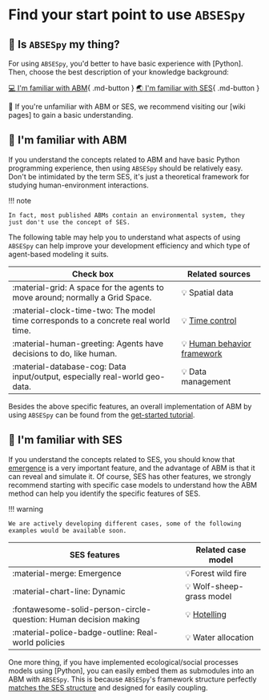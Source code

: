 # Find your start point to use `ABSESpy`

## :thinking: Is `ABSESpy` my thing?

For using `ABSESpy`, you'd better to have basic experience with [Python]. Then, choose the best description of your knowledge background:

[:computer: I'm familiar with ABM](#checkered_flag-im-familiar-with-abm){ .md-button }
[:earth_asia: I'm familiar with SES](#checkered_flag-im-familiar-with-ses){ .md-button }

:hatching_chick: If you're unfamiliar with ABM or SES, we recommend visiting our [wiki pages] to gain a basic understanding.

## :checkered_flag: I'm familiar with ABM

<!-- 如果你了解ABM相关的概念，并有基本的Python编程经验，那么使用`ABSESpy`应该比较容易。
请不要被SES的概念吓到，这只是一个研究人类与环境交互的理论框架。
你只需要明白，使用`ABSESpy`会在哪些方面帮助你提升开发效率，它适用于哪一类多主体建模。

事实上，大多数发表的多主体模型都含有环境要素，只是它们没有用SES的概念。 -->

If you understand the concepts related to ABM and have basic Python programming experience, then using `ABSESpy` should be relatively easy.
Don't be intimidated by the term SES, it's just a theoretical framework for studying human-environment interactions.

!!! note

    In fact, most published ABMs contain an environmental system, they just don't use the concept of SES.

The following table may help you to understand what aspects of using `ABSESpy` can help improve your development efficiency and which type of agent-based modeling it suits.

| Check box      | Related sources                          |
| ----------- | ------------------------------------ |
| :material-grid: A space for the agents to move around; normally a Grid Space.       | :bulb: Spatial data |
| :material-clock-time-two: The model time corresponds to a concrete real world time. | :bulb: [Time control] |
| :material-human-greeting: Agents have decisions to do, like human. | :bulb: [Human behavior framework] |
| :material-database-cog: Data input/output, especially real-world geo-data. | :bulb: Data management |

Besides the above specific features, an overall implementation of ABM by using `ABSESpy` can be found from the [get-started tutorial].

## :checkered_flag: I'm familiar with SES

<!-- 如果你了解SES相关的概念，你应该知道[非线性的突变]是非常重要的特征，ABM的优点就是能够揭示并模拟它们。当然 SES 还有其他特征，我们强烈建议从具体的案例模型开始，了解ABM这个方法如何帮助你识别SES的具体特征。 -->
If you understand the concepts related to SES, you should know that [emergence] is a very important feature, and the advantage of ABM is that it can reveal and simulate it.
Of course, SES has other features, we strongly recommend starting with specific case models to understand how the ABM method can help you identify the specific features of SES.

!!! warning

    We are actively developing different cases, some of the following examples would be available soon.

| SES features      | Related case model                          |
| ----------- | ------------------------------------ |
| :material-merge: Emergence       | :bulb:Forest wild fire  |
| :material-chart-line: Dynamic       | :bulb: Wolf-sheep-grass model |
| :fontawesome-solid-person-circle-question: Human decision making    | :bulb: [Hotelling] |
| :material-police-badge-outline: Real-world policies    | :bulb: Water allocation |

<!-- 还有一件事，如果你有使用Python实现过地表过程/人类社会过程模型，你可以轻松地将它们作为子模块嵌入到`ABSESpy`中使用，因为`ABSESpy`提供了与SES结构完全匹配的框架结构，并且实现了子模块的自由耦合。 -->
One more thing, if you have implemented ecological/social processes models using [Python], you can easily embed them as submodules into an ABM with `ABSESpy`.
This is because `ABSESpy`'s framework structure perfectly [matches the SES structure] and designed for easily coupling.

<!-- links -->
  [get-started tutorial]: ../home/get_started.md
  [emergence]: ../wiki/concepts/emergence.md

  <!-- [wiki pages]: ../wiki/about.md -->
  <!-- [Spatial data]: ../ -->
  [Time control]: ../tutorial/beginner/time_control.ipynb
  <!-- [Data management]: ../ -->
  [Human behavior framework]: ../tutorial/advanced/human_behavior_simulation.ipynb

  [matches the SES structure]: ../tutorial/beginner/organize_model_structure.ipynb
  [Hotelling]: ../tutorial/beginner/hotelling_tutorial.ipynb
